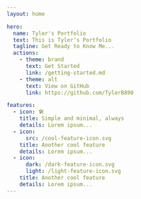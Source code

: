 ```yaml
---
layout: home

hero:
  name: Tyler's Portfolio
  text: This is Tyler's Portfolio
  tagline: Get Ready to Know Me...
  actions:
    - theme: brand
      text: Get Started
      link: /getting-started.md
    - theme: alt
      text: View on GitHub
      link: https://github.com/TylerB890

features:
  - icon: 🛠️
    title: Simple and minimal, always
    details: Lorem ipsum...
  - icon:
      src: /cool-feature-icon.svg
    title: Another cool feature
    details: Lorem ipsum...
  - icon:
      dark: /dark-feature-icon.svg
      light: /light-feature-icon.svg
    title: Another cool feature
    details: Lorem ipsum...
---
```

